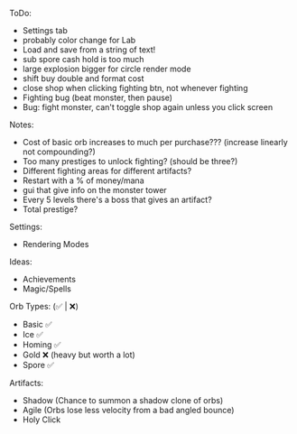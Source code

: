 ToDo: 
- Settings tab
- probably color change for Lab
- Load and save from a string of text!
- sub spore cash hold is too much
- large explosion bigger for circle render mode
- shift buy double and format cost
- close shop when clicking fighting btn, not whenever fighting
- Fighting bug (beat monster, then pause)
- Bug: fight monster, can't toggle shop again unless you click screen

Notes: 
- Cost of basic orb increases to much per purchase??? (increase linearly not compounding?)
- Too many prestiges to unlock fighting? (should be three?)
- Different fighting areas for different artifacts?
- Restart with a % of money/mana
- gui that give info on the monster tower
- Every 5 levels there's a boss that gives an artifact?
- Total prestige?

Settings: 
- Rendering Modes

Ideas: 
- Achievements
- Magic/Spells

Orb Types: (✅ | ❌)
- Basic ✅
- Ice ✅
- Homing ✅
- Gold ❌ (heavy but worth a lot)
- Spore ✅

Artifacts: 
- Shadow (Chance to summon a shadow clone of orbs)
- Agile (Orbs lose less velocity from a bad angled bounce)
- Holy Click
